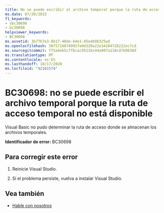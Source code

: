 ```yaml
---
title: No se puede escribir el archivo temporal porque la ruta de acceso temporal no está disponible
ms.date: 07/20/2015
f1_keywords:
- vbc30698
- bc30698
helpviewer_keywords:
- BC30698
ms.assetid: 3b77b7e3-8b17-40de-b4e1-05e4b9b325ad
ms.openlocfilehash: 5075716874991fe0d320a22e34104728222ec7cd
ms.sourcegitcommit: ff5a4eb5cffbcac9521bc44a907a118cd7e8638d
ms.translationtype: MT
ms.contentlocale: es-ES
ms.lasthandoff: 10/17/2020
ms.locfileid: "92161574"
---
```

# <a name="bc30698-unable-to-write-temporary-file-because-temporary-path-is-not-available"></a>BC30698: no se puede escribir el archivo temporal porque la ruta de acceso temporal no está disponible

Visual Basic no pudo determinar la ruta de acceso donde se almacenan los archivos temporales.

 **Identificador de error:** BC30698

## <a name="to-correct-this-error"></a>Para corregir este error

1. Reinicie Visual Studio.

2. Si el problema persiste, vuelva a instalar Visual Studio.

## <a name="see-also"></a>Vea también

- [Hable con nosotros](/visualstudio/ide/feedback-options)
